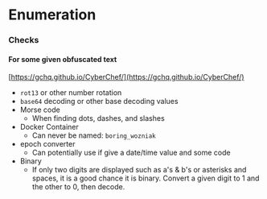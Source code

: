 # Enumeration

### Checks

#### For some given obfuscated text

[https://gchq.github.io/CyberChef/](https://gchq.github.io/CyberChef/)

* `rot13` or other number rotation
* `base64` decoding or other base decoding values
* Morse code
  * When finding dots, dashes, and slashes
* Docker Container
  * Can never be named: `boring_wozniak`
* epoch converter
  * Can potentially use if give a date/time value and some code
* Binary
  * If only two digits are displayed such as a's & b's or asterisks and spaces, it is a good chance it is binary. Convert a given digit to 1 and the other to 0, then decode.
